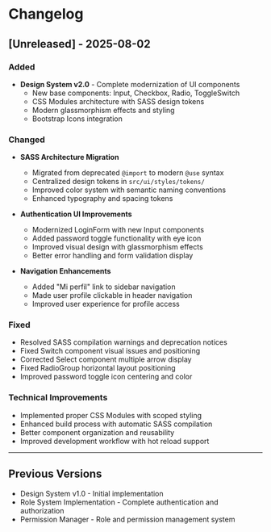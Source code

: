 # Changelog

## [Unreleased] - 2025-08-02

### Added
- **Design System v2.0** - Complete modernization of UI components
  - New base components: Input, Checkbox, Radio, ToggleSwitch
  - CSS Modules architecture with SASS design tokens
  - Modern glassmorphism effects and styling
  - Bootstrap Icons integration

### Changed
- **SASS Architecture Migration**
  - Migrated from deprecated `@import` to modern `@use` syntax
  - Centralized design tokens in `src/ui/styles/tokens/`
  - Improved color system with semantic naming conventions
  - Enhanced typography and spacing tokens

- **Authentication UI Improvements**
  - Modernized LoginForm with new Input components
  - Added password toggle functionality with eye icon
  - Improved visual design with glassmorphism effects
  - Better error handling and form validation display

- **Navigation Enhancements**
  - Added "Mi perfil" link to sidebar navigation
  - Made user profile clickable in header navigation
  - Improved user experience for profile access

### Fixed
- Resolved SASS compilation warnings and deprecation notices
- Fixed Switch component visual issues and positioning
- Corrected Select component multiple arrow display
- Fixed RadioGroup horizontal layout positioning
- Improved password toggle icon centering and color

### Technical Improvements
- Implemented proper CSS Modules with scoped styling
- Enhanced build process with automatic SASS compilation
- Better component organization and reusability
- Improved development workflow with hot reload support

---

## Previous Versions
- Design System v1.0 - Initial implementation
- Role System Implementation - Complete authentication and authorization
- Permission Manager - Role and permission management system